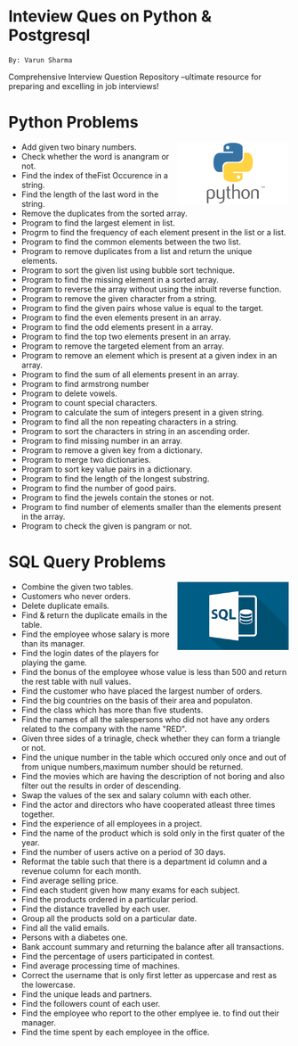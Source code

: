 # Inteview Ques on Python & Postgresql
```
By: Varun Sharma
```
Comprehensive Interview Question Repository –ultimate resource for preparing and excelling in job interviews!

# Python Problems
<img width="200px" src="./python.png" alt="Python"  align="right" />

- Add given two binary numbers.
- Check whether the word is anangram or not.
- Find the index of theFist Occurence in a string.
- Find the length of the last word in the string.
- Remove the duplicates from the sorted array.
- Program to find the largest element in list.
- Progrm to find the frequency of each element present in the list or a list. 
- Program to find the common elements between the two list.
- Program to remove duplicates from a list and return the unique elements.
- Program to sort the given list using bubble sort technique.
- Program to find the missing element in a sorted array.
- Program to reverse the array without using the inbuilt reverse function.
- Program to remove the given character from a string.
- Program to find the given pairs whose value is equal to the target.
- Program to find the even elements present in an array.
- Program to find the odd elements present in a array.
- Program to find the top two elements present in an array.
- Program to remove the targeted element from an array.
- Program to remove an element which is present at a given index in an array.
- Program to find the sum of all elements present in an array.
- Program to find armstrong number
- Program to delete vowels.
- Program to count special characters.
- Program to calculate the sum of integers present in a given string.
- Program to find all the non repeating characters in a string.
- Program to sort the characters in string in an ascending order.
- Program to find missing number in an array.
- Program to remove a given key from a dictionary.
- Program to merge two dictionaries.
- Program to sort key value pairs in a dictionary.
- Program to find the length of the longest substring.
- Program to find the number of good pairs.
- Program to find the jewels contain the stones or not.
- Program to find number of elements smaller than the elements present in the array.
- Program to check the given is pangram or not. 

# SQL Query Problems
<img width="200px" src="./sql.png" alt="Python"  align="right" />

- Combine the given two tables.
- Customers who never orders.
- Delete duplicate emails.
- Find & return the duplicate emails in the table.
- Find the employee whose salary is more than its manager.
- Find the login dates of the players for playing the game.
- Find the bonus of the employee whose value is less than 500 and return the rest table with null values. 
- Find the customer who have placed the largest number of orders.
- Find the big countries on the basis of their area and populaton.
- Find the class which has more than five students. 
- Find the names of all the salespersons who did not have any orders related to the company with the name "RED".
- Given three sides of a trinagle, check whether they can form a triangle or not.
- Find the unique number in the table which occured only once and out of from unique numbers,maximum number should be returned.
- Find the movies which are having the description of not boring and also filter out the results in order of descending.
- Swap the values of the sex and salary column with each other.
- Find the actor and directors who have cooperated atleast three times together.
- Find the experience of all employees in a project.
- Find the name of the product which is sold only in the first quater of the year.
- Find the number of users active on a period of 30 days.
- Reformat the table such that there is a department id column and a revenue column for each month.
- Find average selling price.
- Find each student given how many exams for each subject.
- Find the products ordered in a particular period.
- Find the distance travelled by each user.
- Group all the products sold on a particular date.
- Find all the valid emails.
- Persons with a diabetes one.
- Bank account summary and returning the balance after all transactions.
- Find the percentage of users participated in contest.
- Find average processing time of machines.
- Correct the username that is only first letter as uppercase and rest as the lowercase.
- Find the unique leads and partners.
- Find the followers count of each user.
- Find the employee who report to the other emplyee ie. to find out their manager.
- Find the time spent by each employee in the office.